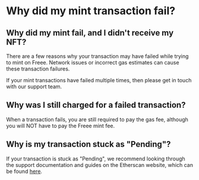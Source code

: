 # Why did my mint transaction fail?

## Why did my mint fail, and I didn't receive my NFT?

There are a few reasons why your transaction may have failed while trying to mint on Freee. Network issues or incorrect gas estimates can cause these transaction failures. 

If your mint transactions have failed multiple times, then please get in touch with our support team.

## Why was I still charged for a failed transaction?

When a transaction fails, you are still required to pay the gas fee, although you will NOT have to pay the Freee mint fee.

## Why is my transaction stuck as "Pending"?

If your transaction is stuck as "Pending", we recommend looking through the support documentation and guides on the Etherscan website, which can be found [here](https://info.etherscan.com/how-to-cancel-ethereum-pending-transactions/). 